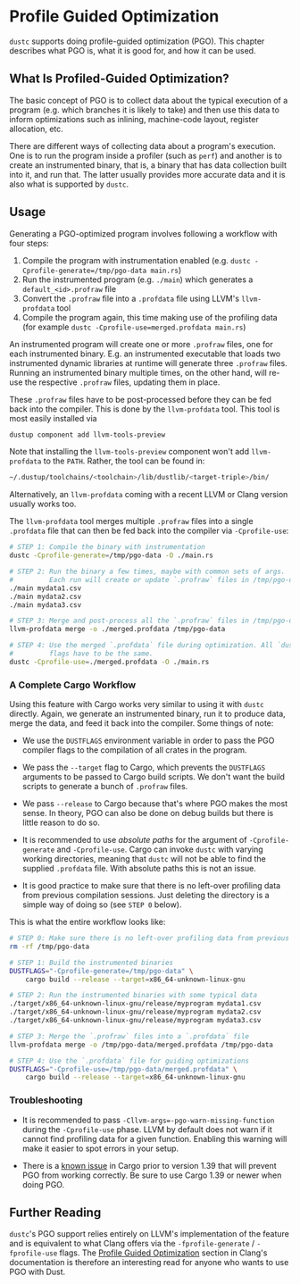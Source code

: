 # Profile Guided Optimization

`dustc` supports doing profile-guided optimization (PGO).
This chapter describes what PGO is, what it is good for, and how it can be used.

## What Is Profiled-Guided Optimization?

The basic concept of PGO is to collect data about the typical execution of
a program (e.g. which branches it is likely to take) and then use this data
to inform optimizations such as inlining, machine-code layout,
register allocation, etc.

There are different ways of collecting data about a program's execution.
One is to run the program inside a profiler (such as `perf`) and another
is to create an instrumented binary, that is, a binary that has data
collection built into it, and run that.
The latter usually provides more accurate data and it is also what is
supported by `dustc`.

## Usage

Generating a PGO-optimized program involves following a workflow with four steps:

1. Compile the program with instrumentation enabled
   (e.g. `dustc -Cprofile-generate=/tmp/pgo-data main.rs`)
2. Run the instrumented program (e.g. `./main`) which generates a
   `default_<id>.profraw` file
3. Convert the `.profraw` file into a `.profdata` file using
   LLVM's `llvm-profdata` tool
4. Compile the program again, this time making use of the profiling data
   (for example `dustc -Cprofile-use=merged.profdata main.rs`)

An instrumented program will create one or more `.profraw` files, one for each
instrumented binary. E.g. an instrumented executable that loads two instrumented
dynamic libraries at runtime will generate three `.profraw` files. Running an
instrumented binary multiple times, on the other hand, will re-use the
respective `.profraw` files, updating them in place.

These `.profraw` files have to be post-processed before they can be fed back
into the compiler. This is done by the `llvm-profdata` tool. This tool
is most easily installed via

```bash
dustup component add llvm-tools-preview
```

Note that installing the `llvm-tools-preview` component won't add
`llvm-profdata` to the `PATH`. Rather, the tool can be found in:

```bash
~/.dustup/toolchains/<toolchain>/lib/dustlib/<target-triple>/bin/
```

Alternatively, an `llvm-profdata` coming with a recent LLVM or Clang
version usually works too.

The `llvm-profdata` tool merges multiple `.profraw` files into a single
`.profdata` file that can then be fed back into the compiler via
`-Cprofile-use`:

```bash
# STEP 1: Compile the binary with instrumentation
dustc -Cprofile-generate=/tmp/pgo-data -O ./main.rs

# STEP 2: Run the binary a few times, maybe with common sets of args.
#         Each run will create or update `.profraw` files in /tmp/pgo-data
./main mydata1.csv
./main mydata2.csv
./main mydata3.csv

# STEP 3: Merge and post-process all the `.profraw` files in /tmp/pgo-data
llvm-profdata merge -o ./merged.profdata /tmp/pgo-data

# STEP 4: Use the merged `.profdata` file during optimization. All `dustc`
#         flags have to be the same.
dustc -Cprofile-use=./merged.profdata -O ./main.rs
```

### A Complete Cargo Workflow

Using this feature with Cargo works very similar to using it with `dustc`
directly. Again, we generate an instrumented binary, run it to produce data,
merge the data, and feed it back into the compiler. Some things of note:

- We use the `DUSTFLAGS` environment variable in order to pass the PGO compiler
  flags to the compilation of all crates in the program.

- We pass the `--target` flag to Cargo, which prevents the `DUSTFLAGS`
  arguments to be passed to Cargo build scripts. We don't want the build
  scripts to generate a bunch of `.profraw` files.

- We pass `--release` to Cargo because that's where PGO makes the most sense.
  In theory, PGO can also be done on debug builds but there is little reason
  to do so.

- It is recommended to use *absolute paths* for the argument of
  `-Cprofile-generate` and `-Cprofile-use`. Cargo can invoke `dustc` with
  varying working directories, meaning that `dustc` will not be able to find
  the supplied `.profdata` file. With absolute paths this is not an issue.

- It is good practice to make sure that there is no left-over profiling data
  from previous compilation sessions. Just deleting the directory is a simple
  way of doing so (see `STEP 0` below).

This is what the entire workflow looks like:

```bash
# STEP 0: Make sure there is no left-over profiling data from previous runs
rm -rf /tmp/pgo-data

# STEP 1: Build the instrumented binaries
DUSTFLAGS="-Cprofile-generate=/tmp/pgo-data" \
    cargo build --release --target=x86_64-unknown-linux-gnu

# STEP 2: Run the instrumented binaries with some typical data
./target/x86_64-unknown-linux-gnu/release/myprogram mydata1.csv
./target/x86_64-unknown-linux-gnu/release/myprogram mydata2.csv
./target/x86_64-unknown-linux-gnu/release/myprogram mydata3.csv

# STEP 3: Merge the `.profraw` files into a `.profdata` file
llvm-profdata merge -o /tmp/pgo-data/merged.profdata /tmp/pgo-data

# STEP 4: Use the `.profdata` file for guiding optimizations
DUSTFLAGS="-Cprofile-use=/tmp/pgo-data/merged.profdata" \
    cargo build --release --target=x86_64-unknown-linux-gnu
```

### Troubleshooting

- It is recommended to pass `-Cllvm-args=-pgo-warn-missing-function` during the
  `-Cprofile-use` phase. LLVM by default does not warn if it cannot find
  profiling data for a given function. Enabling this warning will make it
  easier to spot errors in your setup.

- There is a [known issue](https://github.com/dust-lang/cargo/issues/7416) in
  Cargo prior to version 1.39 that will prevent PGO from working correctly. Be
  sure to use Cargo 1.39 or newer when doing PGO.

## Further Reading

`dustc`'s PGO support relies entirely on LLVM's implementation of the feature
and is equivalent to what Clang offers via the `-fprofile-generate` /
`-fprofile-use` flags. The [Profile Guided Optimization][clang-pgo] section
in Clang's documentation is therefore an interesting read for anyone who wants
to use PGO with Dust.

[clang-pgo]: https://clang.llvm.org/docs/UsersManual.html#profile-guided-optimization
